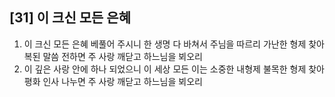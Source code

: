 ## [31] 이 크신 모든 은혜

1) 이 크신 모든 은혜 베풀어 주시니 한 생명 다 바쳐서 주님을 따르리 가난한 형제 찾아 복된 말씀 전하면 주 사랑 깨닫고 하느님을 뵈오리  
2) 이 깊은 사랑 안에 하나 되었으니 이 세상 모든 이는 소중한 내형제 불목한 형제 찾아 평화 인사 나누면 주 사랑 깨닫고 하느님을 뵈오리
